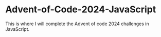 # Advent-of-Code-2024-JavaScript
 This is where I will complete the Advent of code 2024 challenges in JavaScript. 
